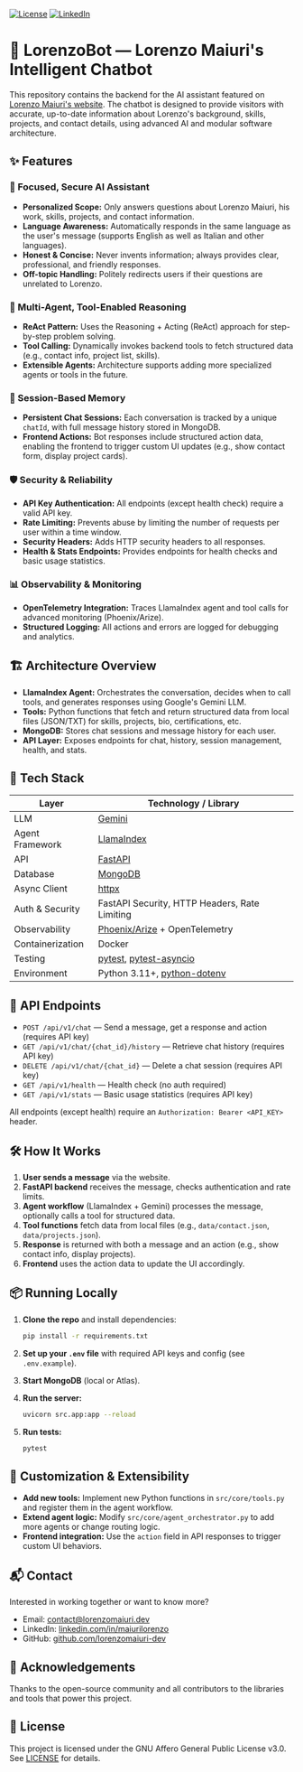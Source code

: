 [![License][license-shield]][license-url]
[![LinkedIn][linkedin-shield]][linkedin-url]

# 🤖 LorenzoBot — Lorenzo Maiuri's Intelligent Chatbot

This repository contains the backend for the AI assistant featured on [Lorenzo Maiuri's website](https://www.lorenzomaiuri.dev/). The chatbot is designed to provide visitors with accurate, up-to-date information about Lorenzo's background, skills, projects, and contact details, using advanced AI and modular software architecture.

## ✨ Features

### 🎯 Focused, Secure AI Assistant

- **Personalized Scope:** Only answers questions about Lorenzo Maiuri, his work, skills, projects, and contact information.
- **Language Awareness:** Automatically responds in the same language as the user's message (supports English as well as Italian and other languages).
- **Honest & Concise:** Never invents information; always provides clear, professional, and friendly responses.
- **Off-topic Handling:** Politely redirects users if their questions are unrelated to Lorenzo.

### 🧠 Multi-Agent, Tool-Enabled Reasoning

- **ReAct Pattern:** Uses the Reasoning + Acting (ReAct) approach for step-by-step problem solving.
- **Tool Calling:** Dynamically invokes backend tools to fetch structured data (e.g., contact info, project list, skills).
- **Extensible Agents:** Architecture supports adding more specialized agents or tools in the future.

### 🔄 Session-Based Memory

- **Persistent Chat Sessions:** Each conversation is tracked by a unique `chatId`, with full message history stored in MongoDB.
- **Frontend Actions:** Bot responses include structured action data, enabling the frontend to trigger custom UI updates (e.g., show contact form, display project cards).

### 🛡️ Security & Reliability

- **API Key Authentication:** All endpoints (except health check) require a valid API key.
- **Rate Limiting:** Prevents abuse by limiting the number of requests per user within a time window.
- **Security Headers:** Adds HTTP security headers to all responses.
- **Health & Stats Endpoints:** Provides endpoints for health checks and basic usage statistics.

### 📊 Observability & Monitoring

- **OpenTelemetry Integration:** Traces LlamaIndex agent and tool calls for advanced monitoring (Phoenix/Arize).
- **Structured Logging:** All actions and errors are logged for debugging and analytics.

## 🏗️ Architecture Overview

- **LlamaIndex Agent:** Orchestrates the conversation, decides when to call tools, and generates responses using Google's Gemini LLM.
- **Tools:** Python functions that fetch and return structured data from local files (JSON/TXT) for skills, projects, bio, certifications, etc.
- **MongoDB:** Stores chat sessions and message history for each user.
- **API Layer:** Exposes endpoints for chat, history, session management, health, and stats.

## 🧰 Tech Stack

| Layer         | Technology / Library                                      |
|---------------|----------------------------------------------------------|
| LLM           | [Gemini](https://ai.google.dev/gemini-api/docs)          |
| Agent Framework | [LlamaIndex](https://www.llamaindex.ai/)               |
| API           | [FastAPI](https://fastapi.tiangolo.com/)                 |
| Database      | [MongoDB](https://www.mongodb.com/)                      |
| Async Client  | [httpx](https://www.python-httpx.org/)                   |
| Auth & Security | FastAPI Security, HTTP Headers, Rate Limiting          |
| Observability | [Phoenix/Arize](https://arize.com/phoenix/) + OpenTelemetry |
| Containerization | Docker                                                |
| Testing       | [pytest](https://docs.pytest.org/), [pytest-asyncio](https://pytest-asyncio.readthedocs.io/) |
| Environment   | Python 3.11+, [python-dotenv](https://pypi.org/project/python-dotenv/) |

## 🚀 API Endpoints

- `POST /api/v1/chat` — Send a message, get a response and action (requires API key)
- `GET /api/v1/chat/{chat_id}/history` — Retrieve chat history (requires API key)
- `DELETE /api/v1/chat/{chat_id}` — Delete a chat session (requires API key)
- `GET /api/v1/health` — Health check (no auth required)
- `GET /api/v1/stats` — Basic usage statistics (requires API key)

All endpoints (except health) require an `Authorization: Bearer <API_KEY>` header.

## 🛠️ How It Works

1. **User sends a message** via the website.
2. **FastAPI backend** receives the message, checks authentication and rate limits.
3. **Agent workflow** (LlamaIndex + Gemini) processes the message, optionally calls a tool for structured data.
4. **Tool functions** fetch data from local files (e.g., `data/contact.json`, `data/projects.json`).
5. **Response** is returned with both a message and an action (e.g., show contact info, display projects).
6. **Frontend** uses the action data to update the UI accordingly.

## 📦 Running Locally

1. **Clone the repo** and install dependencies:

   ```sh
   pip install -r requirements.txt
   ```

2. **Set up your `.env` file** with required API keys and config (see `.env.example`).
3. **Start MongoDB** (local or Atlas).
4. **Run the server:**

   ```sh
   uvicorn src.app:app --reload
   ```

5. **Run tests:**

   ```sh
   pytest
   ```

## 📝 Customization & Extensibility

- **Add new tools:** Implement new Python functions in `src/core/tools.py` and register them in the agent workflow.
- **Extend agent logic:** Modify `src/core/agent_orchestrator.py` to add more agents or change routing logic.
- **Frontend integration:** Use the `action` field in API responses to trigger custom UI behaviors.

## 📬 Contact

Interested in working together or want to know more?

- Email: [contact@lorenzomaiuri.dev](mailto:contact@lorenzomaiuri.dev)
- LinkedIn: [linkedin.com/in/maiurilorenzo](https://www.linkedin.com/in/maiurilorenzo/)
- GitHub: [github.com/lorenzomaiuri-dev](https://github.com/lorenzomaiuri-dev)

## 🙏 Acknowledgements

Thanks to the open-source community and all contributors to the libraries and tools that power this project.

## 📄 License

This project is licensed under the GNU Affero General Public License v3.0. See [LICENSE](LICENSE) for details.

<!-- LINKS & IMAGES -->
[license-shield]: https://img.shields.io/badge/license-AGPL%20V3-blue
[license-url]: https://opensource.org/license/agpl-v3
[linkedin-shield]: https://img.shields.io/badge/LinkedIn-Profile-blue?logo=linkedin&logoColor=white
[linkedin-url]: https://www.linkedin.com/in/maiurilorenzo
